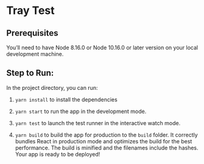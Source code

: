 # Tray Test

## Prerequisites
You’ll need to have Node 8.16.0 or Node 10.16.0 or later version on your local development machine.

## Step to Run:

In the project directory, you can run:

1. `yarn install` to install the dependencies

2. `yarn start` to run the app in the development mode.

3. `yarn test` to launch the test runner in the interactive watch mode.

4. `yarn build` to build the app for production to the `build` folder.
It correctly bundles React in production mode and optimizes the build for the best performance.
The build is minified and the filenames include the hashes.
Your app is ready to be deployed!
